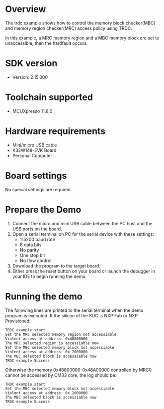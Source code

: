 Overview
========
The trdc example shows how to control the memory block checker(MBC) and memory region checker(MRC) access
policy using TRDC.

In this example, a MRC memory region and a MBC memory block are set to unaccessible, then
the hardfault occurs.

SDK version
===========
- Version: 2.15.000

Toolchain supported
===================
- MCUXpresso  11.8.0

Hardware requirements
=====================
- Mini/micro USB cable
- K32W148-EVK Board
- Personal Computer

Board settings
==============
No special settings are required.

Prepare the Demo
================
1. Connect the micro and mini USB cable between the PC host and the USB ports on the board.
2. Open a serial terminal on PC for the serial device with these settings:
    - 115200 baud rate
    - 8 data bits
    - No parity
    - One stop bit
    - No flow control
3. Download the program to the target board.
4. Either press the reset button on your board or launch the debugger in your IDE to begin running
   the demo.

Running the demo
================
The following lines are printed to the serial terminal when the demo program is executed.
If the silicon of the SOC is NXP Fab or NXP Provisioned:
~~~~~~~~~~~~~~~~~~~~~~~~~~~~~~~~~~~~~~~~
TRDC example start
Set the MRC selected memory region not accessiable
Violent access at address: 0x48800000
The MRC selected region is accessiable now
Set the MBC selected memory block not accessiable
Violent access at address: 0x 2000000
The MBC selected block is accessiable now
TRDC example Success
~~~~~~~~~~~~~~~~~~~~~~~~~~~~~~~~~~~~~~~~
Otherwise the memory 0x48800000-0x48A00000 controlled by MRC0 cannot be accessed by CM33 core, the log should be:
~~~~~~~~~~~~~~~~~~~~~~~~~~~~~~~~~~~~~~~~
TRDC example start
Set the MBC selected memory block not accessiable
Violent access at address: 0x 2000000
The MBC selected block is accessiable now
TRDC example Success
~~~~~~~~~~~~~~~~~~~~~~~~~~~~~~~~~~~~~~~~
